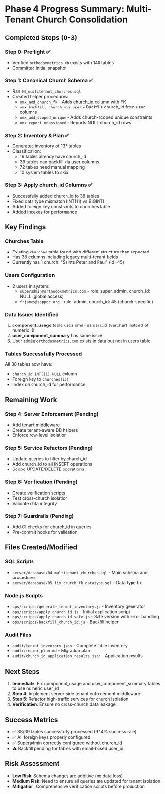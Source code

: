 # Phase 4 Progress Summary: Multi-Tenant Church Consolidation

## Completed Steps (0-3)

### Step 0: Preflight ✅
- Verified `orthodoxmetrics_db` exists with 148 tables
- Committed initial snapshot

### Step 1: Canonical Church Schema ✅
- Ran `04_multitenant_churches.sql`
- Created helper procedures:
  - `omx_add_church_fk` - Adds church_id column with FK
  - `omx_backfill_church_via_user` - Backfills church_id from user columns
  - `omx_add_scoped_unique` - Adds church-scoped unique constraints
  - `omx_report_unassigned` - Reports NULL church_id rows

### Step 2: Inventory & Plan ✅
- Generated inventory of 137 tables
- Classification:
  - 16 tables already have church_id
  - 39 tables can backfill via user columns
  - 72 tables need manual mapping
  - 10 system tables to skip

### Step 3: Apply church_id Columns ✅
- Successfully added church_id to 38 tables
- Fixed data type mismatch (INT(11) vs BIGINT)
- Added foreign key constraints to churches table
- Added indexes for performance

## Key Findings

### Churches Table
- Existing `churches` table found with different structure than expected
- Has 38 columns including legacy multi-tenant fields
- Currently has 1 church: "Saints Peter and Paul" (id=45)

### Users Configuration
- 2 users in system:
  - `superadmin@orthodoxmetrics.com` - role: super_admin, church_id: NULL (global access)
  - `frjames@ssppoc.org` - role: admin, church_id: 45 (church-specific)

### Data Issues Identified
1. **component_usage** table uses email as user_id (varchar) instead of numeric ID
2. **user_component_summary** has same issue
3. User `admin@orthodoxmetrics.com` exists in data but not in users table

### Tables Successfully Processed
All 38 tables now have:
- `church_id INT(11) NULL` column
- Foreign key to `churches(id)`
- Index on church_id for performance

## Remaining Work

### Step 4: Server Enforcement (Pending)
- Add tenant middleware
- Create tenant-aware DB helpers
- Enforce row-level isolation

### Step 5: Service Refactors (Pending)
- Update queries to filter by church_id
- Add church_id to all INSERT operations
- Scope UPDATE/DELETE operations

### Step 6: Verification (Pending)
- Create verification scripts
- Test cross-church isolation
- Validate data integrity

### Step 7: Guardrails (Pending)
- Add CI checks for church_id in queries
- Pre-commit hooks for validation

## Files Created/Modified

### SQL Scripts
- `server/database/04_multitenant_churches.sql` - Main schema and procedures
- `server/database/05_fix_church_fk_datatype.sql` - Data type fix

### Node.js Scripts
- `ops/scripts/generate_tenant_inventory.js` - Inventory generator
- `ops/scripts/apply_church_id.js` - Initial application script
- `ops/scripts/apply_church_id_safe.js` - Safe version with error handling
- `ops/scripts/backfill_church_id.js` - Backfill helper

### Audit Files
- `audit/tenant_inventory.json` - Complete table inventory
- `audit/tenant_plan.md` - Migration plan
- `audit/church_id_application_results.json` - Application results

## Next Steps

1. **Immediate**: Fix component_usage and user_component_summary tables to use numeric user_id
2. **Step 4**: Implement server-side tenant enforcement middleware
3. **Step 5**: Refactor high-traffic services for church isolation
4. **Verification**: Ensure no cross-church data leakage

## Success Metrics
- ✅ 38/39 tables successfully processed (97.4% success rate)
- ✅ All foreign keys properly configured
- ✅ Superadmin correctly configured without church_id
- ⚠️ Backfill pending for tables with email-based user_id

## Risk Assessment
- **Low Risk**: Schema changes are additive (no data loss)
- **Medium Risk**: Need to ensure all queries are updated for tenant isolation
- **Mitigation**: Comprehensive verification scripts before production
